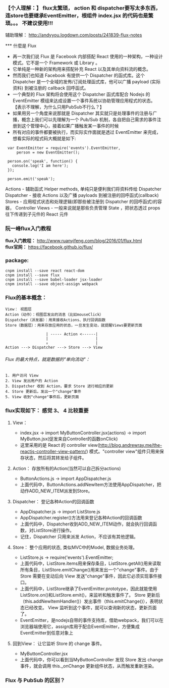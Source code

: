 ### 【个人理解：】 flux太繁琐， action 和 dispatcher要写太多东西，连store也要继承EventEmitter，根组件 index.jsx 的代码也是繁琐。。。 不建议使用!!!

 辅助理解： http://andyyou.logdown.com/posts/241839-flux-notes

 *** 什麼是 Flux
- 再一次我们说 Flux 是 Facebook 内部搭配 React 使用的一种架构，一种设计模式。它不是一个 Framework 或 Library 。
- 它单纯是一种新的架构用来搭配补充 React 以及其单向资料流的概念。
- 然而我们也知道 Facebook 有提供一个 Dispatcher 的函式库。这个 Dispatcher 是一个全域的发佈/订阅处理函式库，他可以广播 payload (实际资料) 到被注册的 callback 回呼函式。
- 一个典型的 Flux 架构将会使用这个 Dispatcher 函式库配合 Nodejs 的 EventEmitter 模组来达成设置一个事件系统以协助管理应用程式的状态。 【表示不理解，为什么只用PubSub不行么？】
- 如果用另一个角度来说那就是 Dispatcher 其实就只是处理事件的注册与广播，概念上我们可以先理解为一个 Pub/Sub 机制，各自把自己需求的事件注册到这个管理中心，接着如果广播触发某一事件的时候
- 所有对应的事件都要被执行，而实际实作面就是透过 EventEmitter 来完成，想看实际的程式码大概就是如下:
```
 var EventEmitter = require('events').EventEmitter,
     person = new EventEmitter();

 person.on('speak', function() {
   console.log('I am here');
 });

 person.emit('speak');
```

Actions - 辅助函式 Helper methods, 单纯只是便利我们将资料传给 Dispatcher
Dispatcher - 接收 Actions 以及广播 payloads 到被注册的回呼函式(callback)
Stores - 应用程式状态和处理逻辑(即那些被注册到 Dispatcher 的回呼函式)的容器，
Controller Views - 一般来说就是那些负责管理 State ，把状态透过 props 往下传递到子元件的 React 元件



### 阮一峰flux入门教程

**flux入门教程：** http://www.ruanyifeng.com/blog/2016/01/flux.html  
**flux官网：** https://facebook.github.io/flux/

### package:
```shell
cnpm install --save react react-dom
cnpm install --save flux
cnpm install --save babel-loader jsx-loader
cnpm install --save object-assign webpack
```

### Flux的基本概念：
```
View： 视图层
Action（动作）：视图层发出的消息（比如mouseClick）
Dispatcher（派发器）：用来接收Actions、执行回调函数
Store（数据层）：用来存放应用的状态，一旦发生变动，就提醒Views要更新页面
```

```
                  | ----- Action <------|
                  |                     |
                  ↓                     |
Action ---> Dispatcher ---> Store ---> View
```

###### Flux 的最大特点，就是数据的"单向流动"：
    1. 用户访问 View
    2. View 发出用户的 Action
    3. Dispatcher 收到 Action，要求 Store 进行相应的更新
    4. Store 更新后，发出一个"change"事件
    5. View 收到"change"事件后，更新页面

### flux实现如下：  感觉 3、 4 比较重要
1. View：
    * index.jsx -> import MyButtonController.jsx(actions) -> import MyButton.jsx(促发来自Controller的函数onClick)
    * 这里采用的是 React 的 controller view(http://blog.andrewray.me/the-reactjs-controller-view-pattern/) 模式。"controller view"组件只用来保存状态，然后将其转发给子组件。


2. Action： 存放所有的Action(当然可以自己拆分actions)
    * ButtonActions.js -> import AppDispatcher.js
    * 上面代码中，ButtonActions.addNewItem方法使用AppDispatcher，把动作ADD_NEW_ITEM派发到Store。


3. Dispatcher： 登记各种Action的回调函数
    * AppDispatcher.js -> import ListStore.js
    * AppDispatcher.register()方法用来登记各种Action的回调函数
    * 上面代码中，Dispatcher收到ADD_NEW_ITEM动作，就会执行回调函数，对ListStore进行操作。
    * 记住，Dispatcher 只用来派发 Action，不应该有其他逻辑。


4. Store： 整个应用的状态, 类似MVC中的Model, 数据业务处理。
    * ListStore.js -> require('events').EventEmitter;
    * 上面代码中，ListStore.items用来保存条目，ListStore.getAll()用来读取所有条目，ListStore.emitChange()用来发出一个"change"事件。由于 Store 需要在变动后向 View 发送"change"事件，因此它必须实现事件接口。
    * 上面代码中，ListStore继承了EventEmitter.prototype，因此就能使用ListStore.on()和ListStore.emit()，来监听和触发事件了。
    Store 更新后（this.addNewItemHandler()）发出事件（this.emitChange()），表明状态已经改变。 View 监听到这个事件，就可以查询新的状态，更新页面了。
    * EventEmitter，是nodejs自带的事件支持库，借助webpack，我们可以在浏览器端使用它，assign库用于配合EventEmitter，方便集成EventEmitter到任意对象上


5. 回到View： 让它监听 Store 的 change 事件。
    * MyButtonController.jsx
    * 上面代码中，你可以看到当MyButtonController 发现 Store 发出 change 事件，就会调用 this._onChange 更新组件状态，从而触发重新渲染。

### Flux 与 PubSub 的区别？
